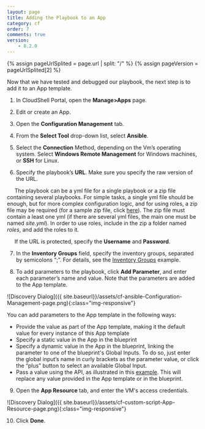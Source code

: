 ```yaml
---
layout: page
title: Adding the Playbook to an App
category: cf
order: 7
comments: true
version:
    - 8.2.0
---
```


{% assign pageUrlSplited = page.url | split: "/" %}
{% assign pageVersion = pageUrlSplited[2] %}

Now that we have tested and debugged our playbook, the next step is to add it to an App template.

1)	In CloudShell Portal, open the **Manage>Apps** page.

2)	Edit or create an App.

3)	Open the **Configuration Management** tab.

4)	From the **Select Tool** drop-down list, select **Ansible**.

5)	Select the **Connection** Method, depending on the Vm’s operating system. Select **Windows Remote Management** for Windows machines, or **SSH** for Linux.

6)	Specify the playbook’s **URL**. Make sure you specify the raw version of the URL.

&nbsp;&nbsp;&nbsp;&nbsp;&nbsp;The playbook can be a yml file for a single playbook or a zip file containing several playbooks. For simple tasks, a single yml file should be enough, but for more complex configuration logic, and for using roles, a zip file may be required (for a sample zip file, click [here](https://github.com/QualiSystems/app-starter-pack/blob/dev/Playbooks/wordpress-rhel7.zip?raw=true)). The zip file must contain a least one yml (if there are several yml files, the main one must be named *site.yml*). In order to use roles, include in the zip a folder named *roles*, and add the roles to it.

&nbsp;&nbsp;&nbsp;&nbsp;&nbsp;If the URL is protected, specify the **Username** and **Password**.

7)	In the **Inventory Groups** field, specify the inventory groups, separated by semicolons “;”. For details, see the [Inventory Groups]({{site.baseurl}}/configmanagement/{{pageVersion}}/cf-ansible-examples.html#InventoryGroups) example.

8)	To add parameters to the playbook, click **Add Parameter**, and enter each parameter’s name and value. Note that the parameters are added to the App template.

![Discovery Dialog]({{ site.baseurl}}/assets/cf-ansible-Configuration-Management-page.png){:class="img-responsive"}

You can add parameters to the App template in the following ways:
*  Provide the value as part of the App template, making it the default value for every instance of this App template
*  Specify a static value in the App in the blueprint
*  Specify a dynamic value in the App in the blueprint, linking the parameter to one of the blueprint's Global Inputs. To do so, just enter the global input’s name in curly brackets as the parameter value, or click the “plus” button to select an available Global Input.
*  Pass a value using the API, as illustrated in this [example]({{site.baseurl}}/configmanagement/{{pageVersion}}/cf-ansible-examples.html#ConfigureApps). This will replace any value provided in the App template or in the blueprint.
 
9)	Open the **App Resource** tab, and enter the VM's access credentials.
   
![Discovery Dialog]({{ site.baseurl}}/assets/cf-custom-script-App-Resource-page.png){:class="img-responsive"}

10)	Click **Done**.